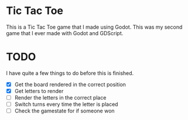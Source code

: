 # Tic Tac Toe

This is a Tic Tac Toe game that I made using Godot. This was my second
game that I ever made with Godot and GDScript.

# TODO

I have quite a few things to do before this is finished.

- [x] Get the board rendered in the correct position
- [x] Get letters to render
- [ ] Render the letters in the correct place
- [ ] Switch turns every time the letter is placed
- [ ] Check the gamestate for if someone won
